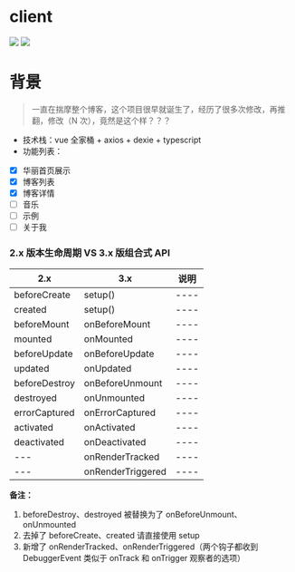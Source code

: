 # client

![](https://img.shields.io/github/forks/weijuer/weijuer.github.io) ![](https://img.shields.io/badge/Blog-@Weijuer-blue)

# 背景

> 一直在揣摩整个博客，这个项目很早就诞生了，经历了很多次修改，再推翻，修改（N 次），竟然是这个样？？？

- 技术栈：vue 全家桶 + axios + dexie + typescript
- 功能列表：

* [x] 华丽首页展示
* [x] 博客列表
* [x] 博客详情
* [ ] 音乐
* [ ] 示例
* [ ] 关于我

### 2.x 版本生命周期 VS 3.x 版组合式 API

| 2.x           | 3.x               | 说明 |
| ------------- | ----------------- | ---- |
| beforeCreate  | setup()           | ---- |
| created       | setup()           | ---- |
| beforeMount   | onBeforeMount     | ---- |
| mounted       | onMounted         | ---- |
| beforeUpdate  | onBeforeUpdate    | ---- |
| updated       | onUpdated         | ---- |
| beforeDestroy | onBeforeUnmount   | ---- |
| destroyed     | onUnmounted       | ---- |
| errorCaptured | onErrorCaptured   | ---- |
| activated     | onActivated       | ---- |
| deactivated   | onDeactivated     | ---- |
| ---           | onRenderTracked   | ---- |
| ---           | onRenderTriggered | ---- |

**备注：**

1. beforeDestroy、destroyed 被替换为了 onBeforeUnmount、onUnmounted
2. 去掉了 beforeCreate、created 请直接使用 setup
3. 新增了 onRenderTracked、onRenderTriggered（两个钩子都收到 DebuggerEvent 类似于 onTrack 和 onTrigger 观察者的选项）
